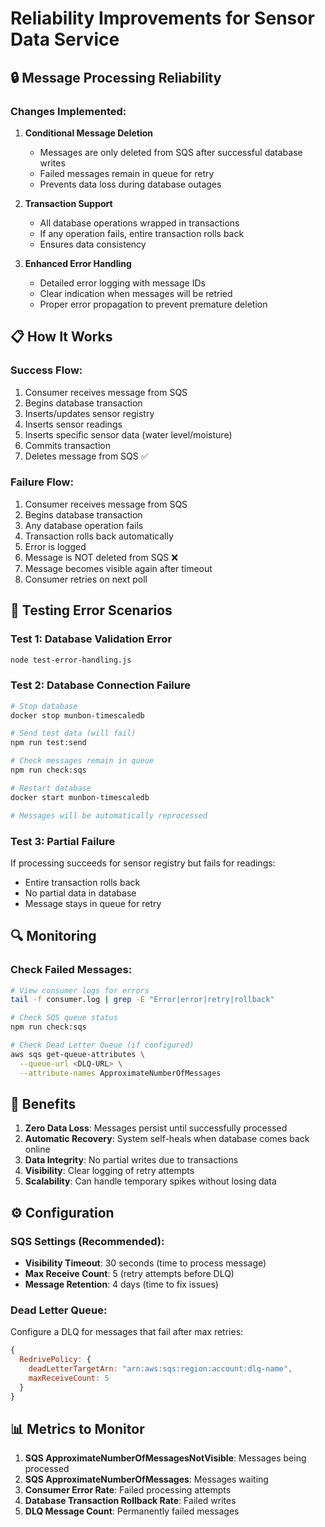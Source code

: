 # Reliability Improvements for Sensor Data Service

## 🔒 Message Processing Reliability

### Changes Implemented:

1. **Conditional Message Deletion**
   - Messages are only deleted from SQS after successful database writes
   - Failed messages remain in queue for retry
   - Prevents data loss during database outages

2. **Transaction Support**
   - All database operations wrapped in transactions
   - If any operation fails, entire transaction rolls back
   - Ensures data consistency

3. **Enhanced Error Handling**
   - Detailed error logging with message IDs
   - Clear indication when messages will be retried
   - Proper error propagation to prevent premature deletion

## 📋 How It Works

### Success Flow:
1. Consumer receives message from SQS
2. Begins database transaction
3. Inserts/updates sensor registry
4. Inserts sensor readings
5. Inserts specific sensor data (water level/moisture)
6. Commits transaction
7. Deletes message from SQS ✅

### Failure Flow:
1. Consumer receives message from SQS
2. Begins database transaction
3. Any database operation fails
4. Transaction rolls back automatically
5. Error is logged
6. Message is NOT deleted from SQS ❌
7. Message becomes visible again after timeout
8. Consumer retries on next poll

## 🧪 Testing Error Scenarios

### Test 1: Database Validation Error
```bash
node test-error-handling.js
```

### Test 2: Database Connection Failure
```bash
# Stop database
docker stop munbon-timescaledb

# Send test data (will fail)
npm run test:send

# Check messages remain in queue
npm run check:sqs

# Restart database
docker start munbon-timescaledb

# Messages will be automatically reprocessed
```

### Test 3: Partial Failure
If processing succeeds for sensor registry but fails for readings:
- Entire transaction rolls back
- No partial data in database
- Message stays in queue for retry

## 🔍 Monitoring

### Check Failed Messages:
```bash
# View consumer logs for errors
tail -f consumer.log | grep -E "Error|error|retry|rollback"

# Check SQS queue status
npm run check:sqs

# Check Dead Letter Queue (if configured)
aws sqs get-queue-attributes \
  --queue-url <DLQ-URL> \
  --attribute-names ApproximateNumberOfMessages
```

## 🚀 Benefits

1. **Zero Data Loss**: Messages persist until successfully processed
2. **Automatic Recovery**: System self-heals when database comes back online
3. **Data Integrity**: No partial writes due to transactions
4. **Visibility**: Clear logging of retry attempts
5. **Scalability**: Can handle temporary spikes without losing data

## ⚙️ Configuration

### SQS Settings (Recommended):
- **Visibility Timeout**: 30 seconds (time to process message)
- **Max Receive Count**: 5 (retry attempts before DLQ)
- **Message Retention**: 4 days (time to fix issues)

### Dead Letter Queue:
Configure a DLQ for messages that fail after max retries:
```javascript
{
  RedrivePolicy: {
    deadLetterTargetArn: "arn:aws:sqs:region:account:dlq-name",
    maxReceiveCount: 5
  }
}
```

## 📊 Metrics to Monitor

1. **SQS ApproximateNumberOfMessagesNotVisible**: Messages being processed
2. **SQS ApproximateNumberOfMessages**: Messages waiting
3. **Consumer Error Rate**: Failed processing attempts
4. **Database Transaction Rollback Rate**: Failed writes
5. **DLQ Message Count**: Permanently failed messages